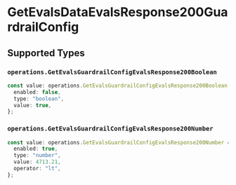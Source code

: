 # GetEvalsDataEvalsResponse200GuardrailConfig


## Supported Types

### `operations.GetEvalsGuardrailConfigEvalsResponse200Boolean`

```typescript
const value: operations.GetEvalsGuardrailConfigEvalsResponse200Boolean = {
  enabled: false,
  type: "boolean",
  value: true,
};
```

### `operations.GetEvalsGuardrailConfigEvalsResponse200Number`

```typescript
const value: operations.GetEvalsGuardrailConfigEvalsResponse200Number = {
  enabled: true,
  type: "number",
  value: 4713.21,
  operator: "lt",
};
```

